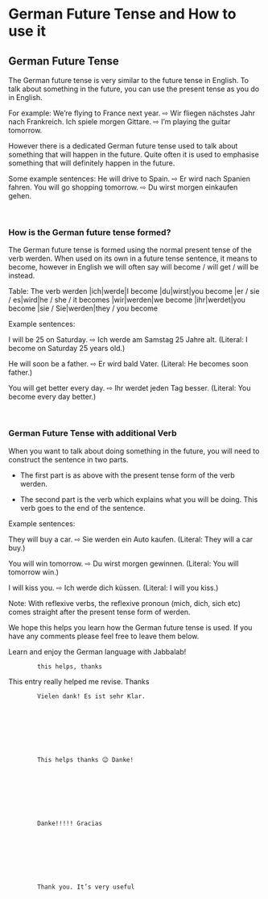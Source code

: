 # German Future Tense and How to use it

[](http://www.jabbalab.com/blog/wp-content/uploads/2010/07/german-future-tense.jpg)

## German Future Tense

The German future tense is very similar to the future tense in English. To talk about something in the future, you can use the present tense as you do in English. 

For example:
We’re flying to France next year. ⇨ Wir fliegen nächstes Jahr nach Frankreich.
Ich spiele morgen Gittare. ⇨ I’m playing the guitar tomorrow.

However there is a dedicated German future tense used to talk about something that will happen in the future. Quite often it is used to emphasise something that will definitely happen in the future.

Some example sentences:
He will drive to Spain. ⇨ Er wird nach Spanien fahren.
You will go shopping tomorrow. ⇨ Du wirst morgen einkaufen gehen.

 

### How is the German future tense formed?

The German future tense is formed using the normal present tense of the verb werden. When used on its own in a future tense sentence, it means to become, however in English we will often say will become / will get / will be instead.

Table: The verb werden
|ich|werde|I become
|du|wirst|you become
|er / sie / es|wird|he / she / it becomes
|wir|werden|we become
|ihr|werdet|you become
|sie / Sie|werden|they / you become


Example sentences:

I will be 25 on Saturday. ⇨ Ich werde am Samstag 25 Jahre alt. (Literal: I become on Saturday 25 years old.)

He will soon be a father. ⇨ Er wird bald Vater. (Literal: He becomes soon father.)

You will get better every day. ⇨ Ihr werdet jeden Tag besser. (Literal: You become every day better.)

 

### German Future Tense with additional Verb

When you want to talk about doing something in the future, you will need to construct the sentence in two parts. 

- The first part is as above with the present tense form of the verb werden.

- The second part is the verb which explains what you will be doing. This verb goes to the end of the sentence.

Example sentences:

They will buy a car. ⇨ Sie werden ein Auto kaufen. (Literal: They will a car buy.)

You will win tomorrow. ⇨ Du wirst morgen gewinnen. (Literal: You will tomorrow win.)

I will kiss you. ⇨ Ich werde dich küssen. (Literal: I will you kiss.)

Note: With reflexive verbs, the reflexive pronoun (mich, dich, sich etc) comes straight after the present tense form of werden.

We hope this helps you learn how the German future tense is used. If you have any comments please feel free to leave them below.

Learn and enjoy the German language with Jabbalab!

                    


        
        
            this helps, thanks

        

    


This entry really helped me revise.
Thanks



        
        
            Vielen dank! Es ist sehr Klar.

        

    


        
        
            This helps thanks 😉 Danke!

        

    


        
        
            Danke!!!!! Gracias

        

    


        
        
            Thank you. It’s very useful

        

    
